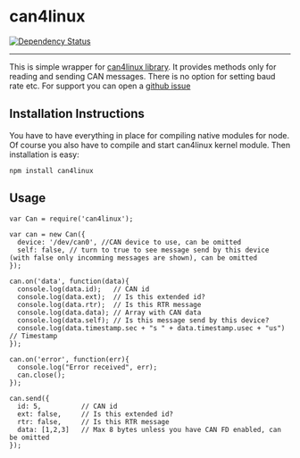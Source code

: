 # can4linux
[![Dependency Status](https://david-dm.org/voodootikigod/node-serialport.svg)](https://david-dm.org/voodootikigod/node-serialport)

***
This is simple wrapper for [can4linux library](https://sourceforge.net/projects/can4linux/). It provides methods only for reading and sending CAN messages. There is no option for setting baud rate etc. For support you can open a [github issue](https://github.com/hesperus22/node-can4linux/issues/new)

## Installation Instructions

You have to have everything in place for compiling native modules for node. Of course you also have to compile and start can4linux kernel module.
Then installation is easy:

```
npm install can4linux
```

## Usage

```
var Can = require('can4linux');

var can = new Can({
  device: '/dev/can0', //CAN device to use, can be omitted
  self: false, // turn to true to see message send by this device (with false only incomming messages are shown), can be omitted
});

can.on('data', function(data){
  console.log(data.id);   // CAN id
  console.log(data.ext);  // Is this extended id?
  console.log(data.rtr);  // Is this RTR message
  console.log(data.data); // Array with CAN data
  console.log(data.self); // Is this message send by this device?
  console.log(data.timestamp.sec + "s " + data.timestamp.usec + "us") // Timestamp
});

can.on('error', function(err){
  console.log("Error received", err);
  can.close();
});

can.send({
  id: 5,          // CAN id
  ext: false,     // Is this extended id?
  rtr: false,     // Is this RTR message
  data: [1,2,3]   // Max 8 bytes unless you have CAN FD enabled, can be omitted
});
